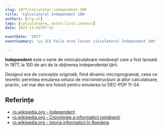 ```yaml
---
slug: 1977/calculator-independent-100
title: 'Calculatorul Independent 100'
authors: [ilg-ul]
tags: [calculatoare, autor:liviu.ionescu]
date: 2023-11-01T07:52

eventDate: '1977'
eventSummary: 'La ICE Felix este lansat calculatorul Independent 100'

---
```


**Independent** este o serie de minicalculatoare românești care a fost
lansată în 1977,
la 100 de ani de la obţinerea independenţei ţării.

<!-- truncate -->

Designul era de concepţie originală, fiind dinamic microprogramat, ceea ce teoretic permitea emularea setului de microinstrucţiuni al altor calculatoare; practic, cel mai des era folosit pentru emularea lui DEC-PDP 11-34.

## Referințe

- [ro.wikipedia.org - Independent](https://ro.wikipedia.org/wiki/Independent)
- [ro.wikipedia.org - Cronologie a informaticii românești](https://ro.wikipedia.org/wiki/Cronologie_a_informaticii_românești)
- [ro.wikipedia.org - Istoria informaticii în România](https://ro.wikipedia.org/wiki/Istoria_informaticii_în_România)
